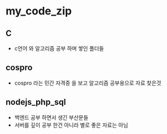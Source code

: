 # my_code_zip
## C
- c언어 와 알고리즘 공부 하며 쌓인 폴더들

## cospro
- cospro 라는 민간 자격증 을 보고 알고리즘 공부용으로 자료 찾은것

## nodejs_php_sql
- 백엔드 공부 하면서 생긴 부산문들
- 서버를 깊이 공부 한건 아니라 별로 좋은 자료는 아님


